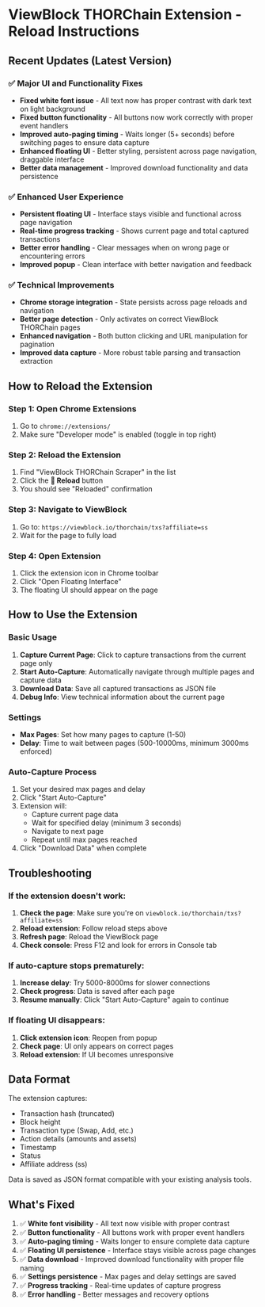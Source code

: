 # ViewBlock THORChain Extension - Reload Instructions

## Recent Updates (Latest Version)

### ✅ Major UI and Functionality Fixes
- **Fixed white font issue** - All text now has proper contrast with dark text on light background
- **Fixed button functionality** - All buttons now work correctly with proper event handlers
- **Improved auto-paging timing** - Waits longer (5+ seconds) before switching pages to ensure data capture
- **Enhanced floating UI** - Better styling, persistent across page navigation, draggable interface
- **Better data management** - Improved download functionality and data persistence

### ✅ Enhanced User Experience
- **Persistent floating UI** - Interface stays visible and functional across page navigation
- **Real-time progress tracking** - Shows current page and total captured transactions
- **Better error handling** - Clear messages when on wrong page or encountering errors
- **Improved popup** - Clean interface with better navigation and feedback

### ✅ Technical Improvements
- **Chrome storage integration** - State persists across page reloads and navigation
- **Better page detection** - Only activates on correct ViewBlock THORChain pages
- **Enhanced navigation** - Both button clicking and URL manipulation for pagination
- **Improved data capture** - More robust table parsing and transaction extraction

## How to Reload the Extension

### Step 1: Open Chrome Extensions
1. Go to `chrome://extensions/`
2. Make sure "Developer mode" is enabled (toggle in top right)

### Step 2: Reload the Extension
1. Find "ViewBlock THORChain Scraper" in the list
2. Click the **🔄 Reload** button
3. You should see "Reloaded" confirmation

### Step 3: Navigate to ViewBlock
1. Go to: `https://viewblock.io/thorchain/txs?affiliate=ss`
2. Wait for the page to fully load

### Step 4: Open Extension
1. Click the extension icon in Chrome toolbar
2. Click "Open Floating Interface"
3. The floating UI should appear on the page

## How to Use the Extension

### Basic Usage
1. **Capture Current Page**: Click to capture transactions from the current page only
2. **Start Auto-Capture**: Automatically navigate through multiple pages and capture data
3. **Download Data**: Save all captured transactions as JSON file
4. **Debug Info**: View technical information about the current page

### Settings
- **Max Pages**: Set how many pages to capture (1-50)
- **Delay**: Time to wait between pages (500-10000ms, minimum 3000ms enforced)

### Auto-Capture Process
1. Set your desired max pages and delay
2. Click "Start Auto-Capture"
3. Extension will:
   - Capture current page data
   - Wait for specified delay (minimum 3 seconds)
   - Navigate to next page
   - Repeat until max pages reached
4. Click "Download Data" when complete

## Troubleshooting

### If the extension doesn't work:
1. **Check the page**: Make sure you're on `viewblock.io/thorchain/txs?affiliate=ss`
2. **Reload extension**: Follow reload steps above
3. **Refresh page**: Reload the ViewBlock page
4. **Check console**: Press F12 and look for errors in Console tab

### If auto-capture stops prematurely:
1. **Increase delay**: Try 5000-8000ms for slower connections
2. **Check progress**: Data is saved after each page
3. **Resume manually**: Click "Start Auto-Capture" again to continue

### If floating UI disappears:
1. **Click extension icon**: Reopen from popup
2. **Check page**: UI only appears on correct pages
3. **Reload extension**: If UI becomes unresponsive

## Data Format

The extension captures:
- Transaction hash (truncated)
- Block height
- Transaction type (Swap, Add, etc.)
- Action details (amounts and assets)
- Timestamp
- Status
- Affiliate address (ss)

Data is saved as JSON format compatible with your existing analysis tools.

## What's Fixed

1. ✅ **White font visibility** - All text now visible with proper contrast
2. ✅ **Button functionality** - All buttons work with proper event handlers
3. ✅ **Auto-paging timing** - Waits longer to ensure complete data capture
4. ✅ **Floating UI persistence** - Interface stays visible across page changes
5. ✅ **Data download** - Improved download functionality with proper file naming
6. ✅ **Settings persistence** - Max pages and delay settings are saved
7. ✅ **Progress tracking** - Real-time updates of capture progress
8. ✅ **Error handling** - Better messages and recovery options 